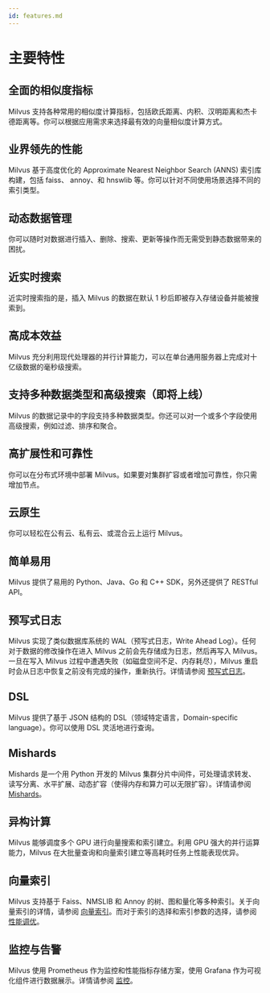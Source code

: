 ```yaml
---
id: features.md
---
```


# 主要特性

## 全面的相似度指标
  
Milvus 支持各种常用的相似度计算指标，包括欧氏距离、内积、汉明距离和杰卡德距离等。你可以根据应用需求来选择最有效的向量相似度计算方式。

## 业界领先的性能

Milvus 基于高度优化的 Approximate Nearest Neighbor Search (ANNS) 索引库构建，包括 faiss、 annoy、和 hnswlib 等。你可以针对不同使用场景选择不同的索引类型。

## 动态数据管理
  
你可以随时对数据进行插入、删除、搜索、更新等操作而无需受到静态数据带来的困扰。

## 近实时搜索

近实时搜索指的是，插入 Milvus 的数据在默认 1 秒后即被存入存储设备并能被搜索到。

## 高成本效益
  
Milvus 充分利用现代处理器的并行计算能力，可以在单台通用服务器上完成对十亿级数据的毫秒级搜索。

## 支持多种数据类型和高级搜索（即将上线）
  
Milvus 的数据记录中的字段支持多种数据类型。你还可以对一个或多个字段使用高级搜索，例如过滤、排序和聚合。

## 高扩展性和可靠性
  
你可以在分布式环境中部署 Milvus。如果要对集群扩容或者增加可靠性，你只需增加节点。

## 云原生

你可以轻松在公有云、私有云、或混合云上运行 Milvus。

## 简单易用

Milvus 提供了易用的 Python、Java、Go 和 C++ SDK，另外还提供了 RESTful API。

## 预写式日志

Milvus 实现了类似数据库系统的 WAL（预写式日志，Write Ahead Log）。任何对于数据的修改操作在进入 Milvus 之前会先存储成为日志，然后再写入 Milvus。一旦在写入 Milvus 过程中遭遇失败（如磁盘空间不足、内存耗尽），Milvus 重启时会从日志中恢复之前没有完成的操作，重新执行。详情请参阅 [预写式日志](write_ahead_log.md)。

## DSL

Milvus 提供了基于 JSON 结构的 DSL（领域特定语言，Domain-specific language）。你可以使用 DSL 灵活地进行查询。

## Mishards

Mishards 是一个用 Python 开发的 Milvus 集群分片中间件，可处理请求转发、读写分离、水平扩展、动态扩容（使得内存和算力可以无限扩容）。详情请参阅 [Mishards](mishards.md)。

## 异构计算

Milvus 能够调度多个 GPU 进行向量搜索和索引建立。利用 GPU 强大的并行运算能力，Milvus 在大批量查询和向量索引建立等高耗时任务上性能表现优异。

## 向量索引

Milvus 支持基于 Faiss、NMSLIB 和 Annoy 的树、图和量化等多种索引。关于向量索引的详情，请参阅 [向量索引](index.md)。而对于索引的选择和索引参数的选择，请参阅 [性能调优](tuning.md)。

## 监控与告警

Milvus 使用 Prometheus 作为监控和性能指标存储方案，使用 Grafana 作为可视化组件进行数据展示。详情请参阅 [监控](monitor.md)。